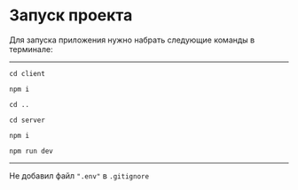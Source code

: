 # Запуск проекта
Для запуска приложения нужно набрать следующие команды в терминале:
___

`cd client`

`npm i`

`cd ..`

`cd server`

`npm i`

`npm run dev`
___
Не добавил файл `".env"` в `.gitignore` 


